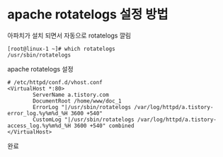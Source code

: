 # apache rotatelogs 설정 방법

아파치가 설치 되면서 자동으로 rotatelogs 깔림

```
[root@linux-1 ~]# which rotatelogs
/usr/sbin/rotatelogs
```

apache rotatelogs 설정

```
# /etc/httpd/conf.d/vhost.conf
<VirtualHost *:80>
        ServerName a.tistory.com
        DocumentRoot /home/www/doc_1
        ErrorLog "|/usr/sbin/rotatelogs /var/log/httpd/a.tistory-error_log.%y%m%d_%H 3600 +540"
        CustomLog "|/usr/sbin/rotatelogs /var/log/httpd/a.tistory-access_log.%y%m%d_%H 3600 +540" combined
</VirtualHost>
```

완료
